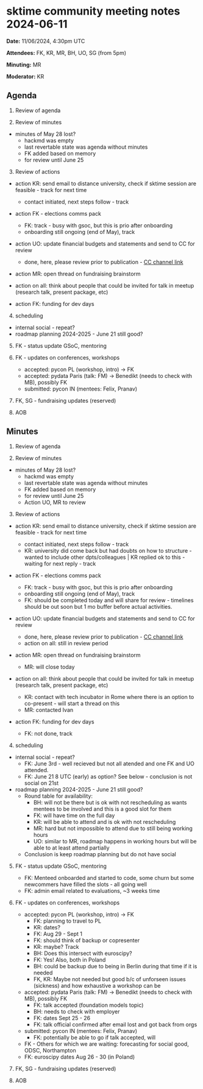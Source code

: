 
# sktime community meeting notes 2024-06-11

**Date:** 
11/06/2024, 4:30pm UTC

**Attendees:** FK, KR, MR, BH, UO, SG (from 5pm)

**Minuting:** MR

**Moderator:** KR

## Agenda

1. Review of agenda

2. Review of minutes

* minutes of May 28 lost?
    * hackmd was empty
    * last revertable state was agenda without minutes
    * FK added based on memory
    * for review until June 25

3. Review of actions

* action KR: send email to distance university, check if sktime session are feasible - track for next time
    * contact initiated, next steps follow - track

* action FK - elections comms pack
    * FK: track - busy with gsoc, but this is prio after onboarding
    * onboarding still ongoing (end of May), track

* action UO: update financial budgets and statements and send to CC for review
    * done, here, please review prior to publication - [CC channel link](https://discord.com/channels/1075852648688930887/1084417014166212618/1240360027899035648)

* action MR: open thread on fundraising brainstorm

* action on all: think about people that could be invited for talk in meetup (research talk, present package, etc)

* action FK: funding for dev days


4. scheduling

- internal social - repeat?
- roadmap planning 2024-2025 - June 21 still good?


5. FK - status update GSoC, mentoring


6. FK - updates on conferences, workshops

    * accepted: pycon PL (workshop, intro) -> FK
    * accepted: pydata Paris (talk: FM) -> Benedikt (needs to check with MB), possibly FK
    * submitted: pycon IN (mentees: Felix, Pranav)


7. FK, SG - fundraising updates (reserved)


8. AOB


## Minutes


1. Review of agenda

2. Review of minutes

* minutes of May 28 lost?
    * hackmd was empty
    * last revertable state was agenda without minutes
    * FK added based on memory
    * for review until June 25
    * Action UO, MR to review

3. Review of actions

* action KR: send email to distance university, check if sktime session are feasible - track for next time
    * contact initiated, next steps follow - track
    * KR: university did come back but had doubts on how to  structure - wanted to include other dpts/colleagues | KR replied ok to this - waiting for next reply - track

* action FK - elections comms pack
    * FK: track - busy with gsoc, but this is prio after onboarding
    * onboarding still ongoing (end of May), track
    * FK: should be completed today and will share for review - timelines should be out soon but 1 mo buffer before actual activities.

* action UO: update financial budgets and statements and send to CC for review
    * done, here, please review prior to publication - [CC channel link](https://discord.com/channels/1075852648688930887/1084417014166212618/1240360027899035648)
    * action on all: still in review period

* action MR: open thread on fundraising brainstorm
    * MR: will close today

* action on all: think about people that could be invited for talk in meetup (research talk, present package, etc)
    * KR: contact with tech incubator in Rome where there is an option to co-present - will start a thread on this
    * MR: contacted Ivan

* action FK: funding for dev days
    * FK: not done, track


4. scheduling

- internal social - repeat?
    * FK: June 3rd - well recieved but not all atended and one FK and UO attended. 
    * FK: June 21 8 UTC (early) as option? See below - conclusion is not social on 21st
- roadmap planning 2024-2025 - June 21 still good?
    * Round table for availability:
        * BH: will not be there but is ok with not rescheduling as wants mentees to be involved and this is a good slot for them
        * FK: will have time on the full day
        * KR: will be able to attend and is ok with not rescheduling
        * MR: hard but not impossible to attend due to still being working hours
        * UO: similar to MR, roadmap happens in working hours but will be able to at least attend partially
    * Conclusion is keep roadmap planning but do not have social

5. FK - status update GSoC, mentoring
    * FK: Menteed onboarded and started to code, some churn but some newcommers have filled the slots - all going well
    * FK: admin email related to evaluations, ~3 weeks time

6. FK - updates on conferences, workshops

    * accepted: pycon PL (workshop, intro) -> FK
        * FK: planning to travel to PL
        * KR: dates? 
        * FK: Aug 29 - Sept 1
        * FK: should think of backup or copresenter
        * KR: maybe? Track
        * BH: Does this intersect with euroscipy?
        * FK: Yes! Also, both in Poland
        * BH: could be backup due to being in Berlin during that time if it is needed
        * FK, KR: Maybe not needed but good b/c of unforseen issues (sickness) and how exhaustive a workshop can be
    * accepted: pydata Paris (talk: FM) -> Benedikt (needs to check with MB), possibly FK
        * FK: talk accepted (foundation models topic)
        * BH: needs to check with employer
        * FK: dates Sept 25 - 26
        * FK: talk official confirmed after email lost and got back from orgs
    * submitted: pycon IN (mentees: Felix, Pranav)
        * FK: potentially be able to go if talk accepted, will
    * FK - Others for which we are waiting: forecasting for social good, ODSC, Northampton
    * FK: euroscipy dates Aug 26 - 30 (in Poland)

7. FK, SG - fundraising updates (reserved)


8. AOB
